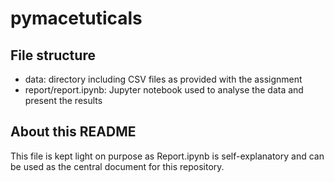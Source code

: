 # pymacetuticals
## File structure
- data: directory including CSV files as provided with the assignment
- report/report.ipynb: Jupyter notebook used to analyse the data and present the results

## About this README
This file is kept light on purpose as Report.ipynb is self-explanatory and can be used as the central document for this repository.
